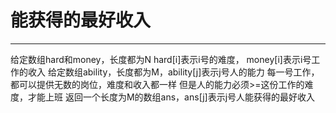 # 能获得的最好收入
---

给定数组hard和money，长度都为N
hard[i]表示i号的难度， money[i]表示i号工作的收入
给定数组ability，长度都为M，ability[j]表示j号人的能力
每一号工作，都可以提供无数的岗位，难度和收入都一样
但是人的能力必须>=这份工作的难度，才能上班
返回一个长度为M的数组ans，ans[j]表示j号人能获得的最好收入
